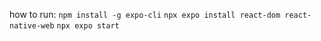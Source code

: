 how to run:
`npm install -g expo-cli`
`npx expo install react-dom react-native-web`
`npx expo start`
